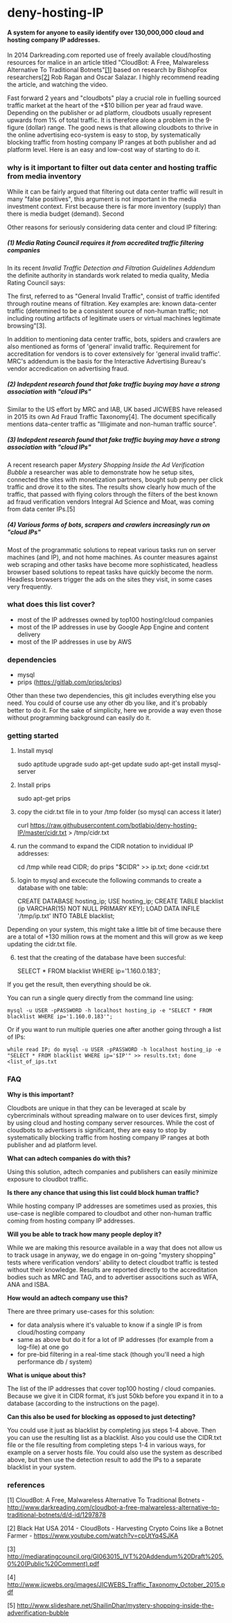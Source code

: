 # deny-hosting-IP
#### A system for anyone to easily identify over 130,000,000 cloud and hosting company IP addresses.

In 2014 Darkreading.com reported use of freely available cloud/hosting resources for malice in an article titled "CloudBot: A Free, Malwareless Alternative To Traditional Botnets"[[1]](http://www.darkreading.com/cloudbot-a-free-malwareless-alternative-to-traditional-botnets/d/d-id/1297878) based on research by BishopFox researchers[[2]](https://www.youtube.com/watch?v=cpUtYq4SJKA) Rob Ragan and Oscar Salazar. I highly recommend reading the article, and watching the video.  

Fast forward 2 years and "cloudbots" play a crucial role in fuelling sourced traffic market at the heart of the +$10 billion per year ad fraud wave. Depending on the publisher or ad platform, cloudbots usually represent upwards from 1% of total traffic. It is therefore alone a problem in the 9-figure (dollar) range. The good news is that allowing cloudbots to thrive in the online advertising eco-system is easy to stop, by systematically blocking traffic from hosting company IP ranges at both publisher and ad platform level. Here is an easy and low-cost way of starting to do it. 

### why is it important to filter out data center and hosting traffic from media inventory

While it can be fairly argued that filtering out data center traffic will result in many "false positives", this argument is not important in the media investment context. First because there is far more inventory (supply) than there is media budget (demand). Second 

Other reasons for seriously considering data center and cloud IP filtering: 

##### (1) Media Rating Council requires it from accredited traffic filtering companies

In its recent *Invalid Traffic Detection and Filtration Guidelines Addendum* the definite authority in standards work related to media quality, Media Rating Council says: 

The first, referred to as "General Invalid Traffic", consist of traffic identifed through routine means of filtration. Key examples are: known data-center traffic (determined to be a consistent source of non-human traffic; not including routing artifacts of legitimate users or virtual machines legitimate browsing"[3]. 

In addition to mentioning data center traffic, bots, spiders and crawlers are also mentioned as forms of 'general' invalid traffic. Requirement for accreditation for vendors is to cover extensively for 'general invalid traffic'. MRC's addendum is the basis for the Interactive Advertising Bureau's vendor accredication on advertising fraud. 


##### (2) Indepdent research found that fake traffic buying may have a strong association with "cloud IPs"

Similar to the US effort by MRC and IAB, UK based JICWEBS have released in 2015 its own Ad Fraud Traffic Taxonomy[4]. The document specifically mentions data-center traffic as "Illigimate and non-human traffic source". 


##### (3) Indepdent research found that fake traffic buying may have a strong association with "cloud IPs"

A recent research paper *Mystery Shopping Inside the Ad Verification Bubble* a researcher was able to demonstrate how he setup sites, connected the sites with monetization partners, bought sub penny per click traffic and drove it to the sites. The results show clearly how much of the traffic, that passed with flying colors through the filters of the best known ad fraud verification vendors Integral Ad Science and Moat, was coming from data center IPs.[5]


##### (4) Various forms of bots, scrapers and crawlers increasingly run on "cloud IPs" 

Most of the programmatic solutions to repeat various tasks run on server machines (and IP), and not home machines. As counter measures against web scraping and other tasks have become more sophisticated, headless browser based solutions to repeat tasks have quickly become the norm. Headless browsers trigger the ads on the sites they visit, in some cases very frequently. 

### what does this list cover? 

- most of the IP addresses owned by top100 hosting/cloud companies 
- most of the IP addresses in use by Google App Engine and content delivery 
- most of the IP addresses in use by AWS

### dependencies 

- mysql 
- prips (https://gitlab.com/prips/prips)

Other than these two dependencies, this git includes everything else you need. You could of course use any other db you like, and it's probably better to do it. For the sake of simplicity, here we provide a way even those without programming background can easily do it. 

### getting started 

1) Install mysql 

    sudo aptitude upgrade
    sudo apt-get update
    sudo apt-get install mysql-server 
    
2) Install prips 

    sudo apt-get prips

3) copy the cidr.txt file in to your /tmp folder (so mysql can access it later)

    curl https://raw.githubusercontent.com/botlabio/deny-hosting-IP/master/cidr.txt > /tmp/cidr.txt
    
4) run the command to expand the CIDR notation to invididual IP addresses: 
    
    cd /tmp
    while read CIDR; do prips "$CIDR" >> ip.txt; done <cidr.txt

5) login to mysql and excecute the following commands to create a database with one table: 

    CREATE DATABASE hosting_ip;
    USE hosting_ip;
    CREATE TABLE blacklist (ip VARCHAR(15) NOT NULL PRIMARY KEY);
    LOAD DATA INFILE '/tmp/ip.txt' INTO TABLE blacklist;

Depending on your system, this might take a little bit of time because there are a total of +130 million rows at the moment and this will grow as we keep updating the cidr.txt file. 

6) test that the creating of the database have been succesful: 

    SELECT * FROM blacklist WHERE ip='1.160.0.183';
   
If you get the result, then everything should be ok. 

You can run a single query directly from the command line using: 

    mysql -u USER -pPASSWORD -h localhost hosting_ip -e "SELECT * FROM blacklist WHERE ip='1.160.0.183'";
    
Or if you want to run multiple queries one after another going through a list of IPs: 

    while read IP; do mysql -u USER -pPASSWORD -h localhost hosting_ip -e "SELECT * FROM blacklist WHERE ip='$IP'" >> results.txt; done <list_of_ips.txt

### FAQ

**Why is this important?**

Cloudbots are unique in that they can be leveraged at scale by cybercriminals without spreading malware on to user devices first, simply by using cloud and hosting company server resources. While the cost of cloudbots to advertisers is significant, they are easy to stop by systematically blocking traffic from hosting company IP ranges at both publisher and ad platform level. 

**What can adtech companies do with this?**

Using this solution, adtech companies and publishers can easily minimize exposure to cloudbot traffic.   

**Is there any chance that using this list could block human traffic?**

While hosting company IP addresses are sometimes used as proxies, this use-case is neglible compared to cloudbot and other non-human traffic coming from hosting company IP addresses. 

**Will you be able to track how many people deploy it?**

While we are making this resource available in a way that does not allow us to track usage in anyway, we do engage in on-going "mystery shopping" tests where verification vendors' ability to detect cloudbot traffic is tested without their knowledge. Results are reported directly to the accreditation bodies such as MRC and TAG, and to advertiser associtions such as WFA, ANA and ISBA.

**How would an adtech company use this?**

There are three primary use-cases for this solution:

- for data analysis where it's valuable to know if a single IP is from cloud/hosting company
- same as above but do it for a lot of IP addresses (for example from a log-file) at one go
- for pre-bid filtering in a real-time stack (though you'll need a high performance db / system) 

**What is unique about this?**

The list of the IP addresses that cover top100 hosting / cloud companies. Because we give it in CIDR format, it’s just 50kb before you expand it in to a database (according to the instructions on the page). 

**Can this also be used for blocking as opposed to just detecting?**

You could use it just as blacklist by completing jus steps 1-4 above. Then you can use the resulting list as a blacklist. Also you could use the CIDR.txt file or the file resulting from completing steps 1-4 in various ways, for example on a server hosts file. You could also use the system as described above, but then use the detection result to add the IPs to a separate blacklist in your system. 

### references

[1] CloudBot: A Free, Malwareless Alternative To Traditional Botnets - http://www.darkreading.com/cloudbot-a-free-malwareless-alternative-to-traditional-botnets/d/d-id/1297878

[2] Black Hat USA 2014 - CloudBots - Harvesting Crypto Coins like a Botnet Farmer - https://www.youtube.com/watch?v=cpUtYq4SJKA

[3] http://mediaratingcouncil.org/GI063015_IVT%20Addendum%20Draft%205.0%20(Public%20Comment).pdf

[4] http://www.jicwebs.org/images/JICWEBS_Traffic_Taxonomy_October_2015.pdf

[5] http://www.slideshare.net/ShailinDhar/mystery-shopping-inside-the-adverification-bubble
